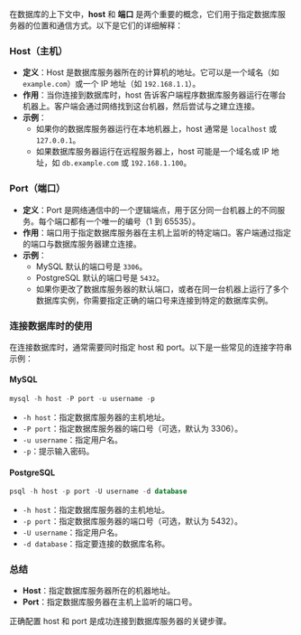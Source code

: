 在数据库的上下文中，**host** 和 **端口** 是两个重要的概念，它们用于指定数据库服务器的位置和通信方式。以下是它们的详细解释：

### Host（主机）
- **定义**：Host 是数据库服务器所在的计算机的地址。它可以是一个域名（如 `example.com`）或一个 IP 地址（如 `192.168.1.1`）。
- **作用**：当你连接到数据库时，host 告诉客户端程序数据库服务器运行在哪台机器上。客户端会通过网络找到这台机器，然后尝试与之建立连接。
- **示例**：
  - 如果你的数据库服务器运行在本地机器上，host 通常是 `localhost` 或 `127.0.0.1`。
  - 如果数据库服务器运行在远程服务器上，host 可能是一个域名或 IP 地址，如 `db.example.com` 或 `192.168.1.100`。

### Port（端口）
- **定义**：Port 是网络通信中的一个逻辑端点，用于区分同一台机器上的不同服务。每个端口都有一个唯一的编号（1 到 65535）。
- **作用**：端口用于指定数据库服务器在主机上监听的特定端口。客户端通过指定的端口与数据库服务器建立连接。
- **示例**：
  - MySQL 默认的端口号是 `3306`。
  - PostgreSQL 默认的端口号是 `5432`。
  - 如果你更改了数据库服务器的默认端口，或者在同一台机器上运行了多个数据库实例，你需要指定正确的端口号来连接到特定的数据库实例。

### 连接数据库时的使用
在连接数据库时，通常需要同时指定 host 和 port。以下是一些常见的连接字符串示例：

#### MySQL
```sql
mysql -h host -P port -u username -p
```
- `-h host`：指定数据库服务器的主机地址。
- `-P port`：指定数据库服务器的端口号（可选，默认为 3306）。
- `-u username`：指定用户名。
- `-p`：提示输入密码。

#### PostgreSQL
```sql
psql -h host -p port -U username -d database
```
- `-h host`：指定数据库服务器的主机地址。
- `-p port`：指定数据库服务器的端口号（可选，默认为 5432）。
- `-U username`：指定用户名。
- `-d database`：指定要连接的数据库名称。

### 总结
- **Host**：指定数据库服务器所在的机器地址。
- **Port**：指定数据库服务器在主机上监听的端口号。

正确配置 host 和 port 是成功连接到数据库服务器的关键步骤。
<!--stackedit_data:
eyJoaXN0b3J5IjpbLTk1NTY4OTI5OV19
-->